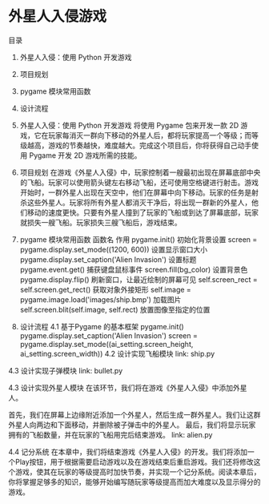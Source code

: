 # 外星人入侵游戏
目录
1. 外星人入侵：使用 Python 开发游戏

2. 项目规划

3. pygame 模块常用函数

4. 设计流程

1. 外星人入侵：使用 Python 开发游戏
将使用 Pygame 包来开发一款 2D 游戏，它在玩家每消灭一群向下移动的外星人后，都将玩家提高一个等级；而等级越高，游戏的节奏越快，难度越大。完成这个项目后，你将获得自己动手使用 Pygame 开发 2D 游戏所需的技能。

2. 项目规划
在游戏《外星人入侵》中，玩家控制着一艘最初出现在屏幕底部中央的飞船。玩家可以使用箭头键左右移动飞船，还可使用空格键进行射击。游戏开始时，一群外星人出现在天空中，他们在屏幕中向下移动。玩家的任务是射杀这些外星人。玩家将所有外星人都消灭干净后，将出现一群新的外星人，他们移动的速度更快。只要有外星人撞到了玩家的飞船或到达了屏幕底部，玩家就损失一艘飞船。玩家损失三艘飞船后，游戏结束。

3. pygame 模块常用函数
函数名	作用
pygame.init()	初始化背景设置
screen = pygame.display.set_mode((1200, 600))	设置显示窗口大小
pygame.display.set_caption('Alien Invasion')	设置标题
pygame.event.get()	捕获键盘鼠标事件
screen.fill(bg_color)	设置背景色
pygame.display.flip()	刷新窗口，让最近绘制的屏幕可见
self.screen_rect = self.screen.get_rect()	获取对象外接矩形
self.image = pygame.image.load('images/ship.bmp')	加载图片
self.screen.blit(self.image, self.rect)	放置图像至指定的位置
4. 设计流程
4.1 基于Pygame 的基本框架
  pygame.init()
  pygame.display.set_caption('Alien Invasion')
  screen = pygame.display.set_mode((ai_setting.screen_height, ai_setting.screen_width))
4.2 设计实现飞船模块
link: ship.py

4.3 设计实现子弹模块
link: bullet.py

4.3 设计实现外星人模块
在该环节，我们将在游戏《外星人入侵》中添加外星人。

首先，我们在屏幕上边缘附近添加一个外星人，然后生成一群外星人。我们让这群外星人向两边和下面移动，并删除被子弹击中的外星人。
最后，我们将显示玩家拥有的飞船数量，并在玩家的飞船用完后结束游戏。
link: alien.py

4.4 记分系统
在本章中，我们将结束游戏《外星人入侵》的开发。我们将添加一个Play按钮，用于根据需要启动游戏以及在游戏结束后重启游戏。我们还将修改这个游戏，使其在玩家的等级提高时加快节奏，并实现一个记分系统。阅读本章后，你将掌握足够多的知识，能够开始编写随玩家等级提高而加大难度以及显示得分的游戏。
